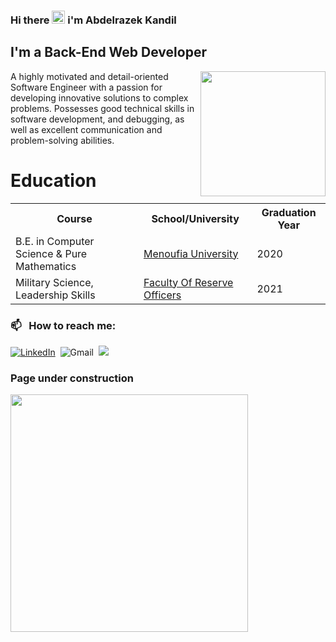 ### Hi there <img src="https://raw.githubusercontent.com/MartinHeinz/MartinHeinz/master/wave.gif" height="21"> i'm Abdelrazek Kandil

## I'm a Back-End Web Developer
<img align="right" src="https://camo.githubusercontent.com/97d0c0c4209208d8ec9573c7e213e05872a9f59b703868647b559b77af601cc6/68747470733a2f2f692e70696e696d672e636f6d2f6f726967696e616c732f65382f66342f35332f65386634353334363961336563393765636433353464663436356437333931332e676966" width='200'/> 

A highly motivated and detail-oriented Software Engineer with a passion for developing innovative solutions to complex problems. Possesses good technical skills in software development, and debugging, as well as excellent communication and problem-solving abilities.


# Education

<table>
  <tr>
    <th>Course</th>
    <th>School/University</th>
    <th>Graduation Year</th>
  </tr>
  <tr>
    <td>B.E. in Computer Science & Pure Mathematics</td>
    <td><a href="https://www.menofia.edu.eg/Home/en">Menoufia University</a></td>
    <td>2020</td>
  </tr>
    <tr>
    <td>Military Science, Leadership Skills</td>
    <td><a href="https://academy.mod.gov.eg/ResAc.aspx">Faculty Of Reserve Officers</a></td>
    <td>2021</td>
  </tr>
 </table>


### 📫 &nbsp; How to reach me:

<a href="https://www.linkedin.com/in/devkandil/"><img alt="LinkedIn" src="https://img.shields.io/badge/linkedin%20-%230077B5.svg?&style=flat&logo=linkedin&logoColor=white"/></a> &nbsp;<img alt="Gmail" src="https://img.shields.io/badge/Gmail-D14836?style=flat&logo=gmail&logoColor=white" /></a> &nbsp;<a href="https://instagram.com/techkandeel"><img src="https://img.shields.io/badge/-@techkandeel_-E4405F?style=flat&logo=Instagram&logoColor=white"/></a> &nbsp;

### Page under construction 

<img src="https://media3.giphy.com/media/v1.Y2lkPTc5MGI3NjExZnZwMXA2eHFsa2JwczN4dDZmdnk0bXB6eDVldm9pbzV4ZHQyODVhZyZlcD12MV9pbnRlcm5hbF9naWZfYnlfaWQmY3Q9Zw/SWoSkN6DxTszqIKEqv/giphy.gif" width="380"></img>
